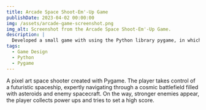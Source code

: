 ```yaml
---
title: Arcade Space Shoot-Em'-Up Game
publishDate: 2023-04-02 00:00:00
img: /assets/arcade-game-screenshot.png
img_alt: Screenshot from the Arcade Space Shoot-Em'-Up Game.
description: |
  Developed a small game with using the Python library pygame, in which you control a small spaceship that has to shoot approaching enemies.
tags:
  - Game Design
  - Python
  - Pygame
---
```


A pixel art space shooter created with Pygame. The player takes control of a futuristic spaceship, expertly navigating through a cosmic battlefield filled with asteroids and enemy spacecraft. On the way, stronger enemies appear, the player collects power ups and tries to set a high score.

